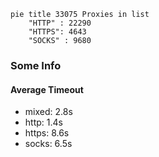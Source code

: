 
```mermaid
pie title 33075 Proxies in list
    "HTTP" : 22290
    "HTTPS": 4643
    "SOCKS" : 9680
```

### Some Info
#### Average Timeout

- mixed: 2.8s
- http: 1.4s
- https: 8.6s
- socks: 6.5s